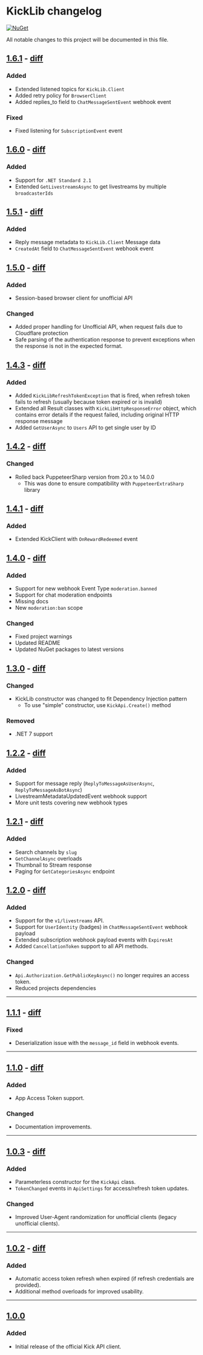 # KickLib changelog

[![NuGet](https://img.shields.io/nuget/v/KickLib.svg)](https://www.nuget.org/packages/KickLib)

All notable changes to this project will be documented in this file.

## [1.6.1](https://www.nuget.org/packages/KickLib/1.6.1) - [diff](https://github.com/Bukk94/KickLib/compare/v1.6.0...v1.6.1)
### Added
- Extended listened topics for `KickLib.Client`
- Added retry policy for `BrowserClient`
- Added replies_to field to `ChatMessageSentEvent` webhook event
### Fixed
- Fixed listening for `SubscriptionEvent` event

## [1.6.0](https://www.nuget.org/packages/KickLib/1.6.0) - [diff](https://github.com/Bukk94/KickLib/compare/v1.5.1...v1.6.0)
### Added
- Support for `.NET Standard 2.1`
- Extended `GetLivestreamsAsync` to get livestreams by multiple `broadcasterIds`

## [1.5.1](https://www.nuget.org/packages/KickLib/1.5.1) - [diff](https://github.com/Bukk94/KickLib/compare/v1.5.0...v1.5.1)
### Added
- Reply message metadata to `KickLib.Client` Message data
- `CreatedAt` field to `ChatMessageSentEvent` webhook event

## [1.5.0](https://www.nuget.org/packages/KickLib/1.5.0) - [diff](https://github.com/Bukk94/KickLib/compare/v1.4.4...v1.5.0)
### Added
- Session-based browser client for unofficial API

### Changed
- Added proper handling for Unofficial API, when request fails due to Cloudflare protection
- Safe parsing of the authentication response to prevent exceptions when the response is not in the expected format.

## [1.4.3](https://www.nuget.org/packages/KickLib/1.4.3) - [diff](https://github.com/Bukk94/KickLib/compare/v1.4.2...v1.4.3)
### Added
- Added `KickLibRefreshTokenException` that is fired, when refresh token fails to refresh (usually because token expired or is invalid)
- Extended all Result classes with `KickLibHttpResponseError` object, which contains error details if the request failed, including original HTTP response message
- Added `GetUserAsync` to `Users` API to get single user by ID

## [1.4.2](https://www.nuget.org/packages/KickLib/1.4.2) - [diff](https://github.com/Bukk94/KickLib/compare/v1.4.1...v1.4.2)
### Changed
- Rolled back PuppeteerSharp version from 20.x to 14.0.0
  - This was done to ensure compatibility with `PuppeteerExtraSharp` library 

## [1.4.1](https://www.nuget.org/packages/KickLib/1.4.1) - [diff](https://github.com/Bukk94/KickLib/compare/v1.4.0...v1.4.1)
### Added
- Extended KickClient with `OnRewardRedeemed` event

## [1.4.0](https://www.nuget.org/packages/KickLib/1.4.0) - [diff](https://github.com/Bukk94/KickLib/compare/v1.3.0...v1.4.0)
### Added
- Support for new webhook Event Type `moderation.banned`
- Support for chat moderation endpoints
- Missing docs
- New `moderation:ban` scope
### Changed
- Fixed project warnings
- Updated README
- Updated NuGet packages to latest versions

## [1.3.0](https://www.nuget.org/packages/KickLib/1.3.0) - [diff](https://github.com/Bukk94/KickLib/compare/v1.2.2...v1.3.0)
### Changed
- KickLib constructor was changed to fit Dependency Injection pattern
  - To use "simple" constructor, use `KickApi.Create()` method
### Removed
- .NET 7 support

## [1.2.2](https://www.nuget.org/packages/KickLib/1.2.2) - [diff](https://github.com/Bukk94/KickLib/compare/v1.2.1...v1.2.2)
### Added
- Support for message reply (`ReplyToMessageAsUserAsync`, `ReplyToMessageAsBotAsync`)
- LivestreamMetadataUpdatedEvent webhook support
- More unit tests covering new webhook types

## [1.2.1](https://www.nuget.org/packages/KickLib/1.2.1) - [diff](https://github.com/Bukk94/KickLib/compare/v1.2.0...v1.2.1)
### Added
- Search channels by `slug`
- `GetChannelAsync` overloads
- Thumbnail to Stream response
- Paging for `GetCategoriesAsync` endpoint

## [1.2.0](https://www.nuget.org/packages/KickLib/1.2.0) - [diff](https://github.com/Bukk94/KickLib/compare/v1.1.1...v1.2.0)
### Added
- Support for the `v1/livestreams` API.
- Support for `UserIdentity` (badges) in `ChatMessageSentEvent` webhook payload
- Extended subscription webhook payload events with `ExpiresAt`
- Added `CancellationToken` support to all API methods.

### Changed
- `Api.Authorization.GetPublicKeyAsync()` no longer requires an access token.
- Reduced projects dependencies

---

## [1.1.1](https://www.nuget.org/packages/KickLib/1.1.1) - [diff](https://github.com/Bukk94/KickLib/compare/v1.1.0...v1.1.1)
### Fixed
- Deserialization issue with the `message_id` field in webhook events.

---

## [1.1.0](https://www.nuget.org/packages/KickLib/1.1.0) - [diff](https://github.com/Bukk94/KickLib/compare/v1.0.3...v1.1.0)
### Added
- App Access Token support.

### Changed
- Documentation improvements.

---

## [1.0.3](https://www.nuget.org/packages/KickLib/1.0.3) - [diff](https://github.com/Bukk94/KickLib/compare/v1.0.2...v1.0.3)
### Added
- Parameterless constructor for the `KickApi` class.
- `TokenChanged` events in `ApiSettings` for access/refresh token updates.

### Changed
- Improved User-Agent randomization for unofficial clients (legacy unofficial clients).

---

## [1.0.2](https://www.nuget.org/packages/KickLib/1.0.2) - [diff](https://github.com/Bukk94/KickLib/compare/v1.0.0...v1.0.2)
### Added
- Automatic access token refresh when expired (if refresh credentials are provided).
- Additional method overloads for improved usability.

---

## [1.0.0](https://www.nuget.org/packages/KickLib/1.0.0)
### Added
- Initial release of the official Kick API client.
